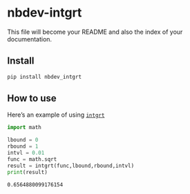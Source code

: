 nbdev-intgrt
================

<!-- WARNING: THIS FILE WAS AUTOGENERATED! DO NOT EDIT! -->

This file will become your README and also the index of your
documentation.

## Install

``` sh
pip install nbdev_intgrt
```

## How to use

Here’s an example of using
[`intgrt`](https://rbagdazian.github.io/nbdev-intgrt/core.html#intgrt)

``` python
import math

lbound = 0
rbound = 1
intvl = 0.01
func = math.sqrt
result = intgrt(func,lbound,rbound,intvl)
print(result)
```

    0.6564880099176154
